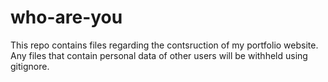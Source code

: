 # who-are-you
This repo contains files regarding the contsruction of my portfolio website. Any files that contain personal data of other users will be withheld using gitignore. 
